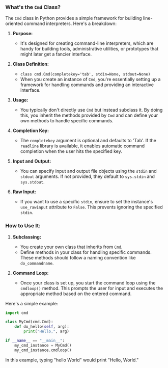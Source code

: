 
### What's the `Cmd` Class?

The `Cmd` class in Python provides a simple framework for building line-oriented command interpreters. Here's a breakdown:

1. **Purpose:**
   - It's designed for creating command-line interpreters, which are handy for building tools, administrative utilities, or prototypes that might later get a fancier interface.

2. **Class Definition:**
   - `class cmd.Cmd(completekey='tab', stdin=None, stdout=None)`
   - When you create an instance of `Cmd`, you're essentially setting up a framework for handling commands and providing an interactive interface.

3. **Usage:**
   - You typically don't directly use `Cmd` but instead subclass it. By doing this, you inherit the methods provided by `Cmd` and can define your own methods to handle specific commands.

4. **Completion Key:**
   - The `completekey` argument is optional and defaults to 'Tab'. If the `readline` library is available, it enables automatic command completion when the user hits the specified key.

5. **Input and Output:**
   - You can specify input and output file objects using the `stdin` and `stdout` arguments. If not provided, they default to `sys.stdin` and `sys.stdout`.

6. **Raw Input:**
   - If you want to use a specific `stdin`, ensure to set the instance's `use_rawinput` attribute to `False`. This prevents ignoring the specified `stdin`.

### How to Use It:

1. **Subclassing:**
   - You create your own class that inherits from `Cmd`.
   - Define methods in your class for handling specific commands. These methods should follow a naming convention like `do_commandname`.

2. **Command Loop:**
   - Once your class is set up, you start the command loop using the `cmdloop()` method. This prompts the user for input and executes the appropriate method based on the entered command.

Here's a simple example:

```python
import cmd

class MyCmd(cmd.Cmd):
    def do_hello(self, arg):
        print("Hello,", arg)

if __name__ == "__main__":
    my_cmd_instance = MyCmd()
    my_cmd_instance.cmdloop()
```

In this example, typing "hello World" would print "Hello, World."
